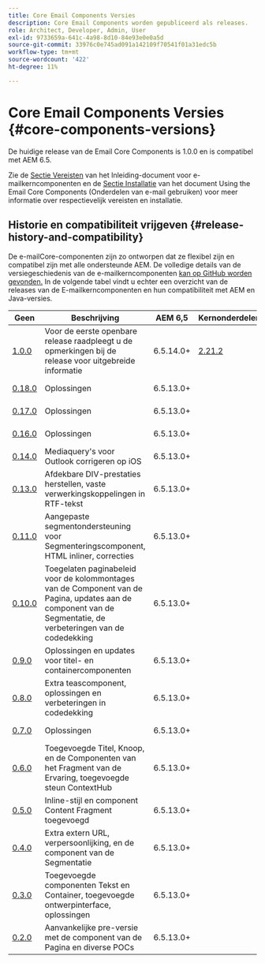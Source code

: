 ```yaml
---
title: Core Email Components Versies
description: Core Email Components worden gepubliceerd als releases.
role: Architect, Developer, Admin, User
exl-id: 9733659a-641c-4a98-8d10-84e93e0e0a5d
source-git-commit: 33976c0e745ad091a142109f70541f01a31edc5b
workflow-type: tm+mt
source-wordcount: '422'
ht-degree: 11%

---
```



# Core Email Components Versies {#core-components-versions}

De huidige release van de Email Core Components is 1.0.0 en is compatibel met AEM 6.5.

Zie de [Sectie Vereisten](/help/email/introduction.md#requirements) van het Inleiding-document voor e-mailkerncomponenten en de [Sectie Installatie](/help/email/using.md#installing-the-email-core-components) van het document Using the Email Core Components (Onderdelen van e-mail gebruiken) voor meer informatie over respectievelijk vereisten en installatie.

## Historie en compatibiliteit vrijgeven {#release-history-and-compatibility}

De e-mailCore-componenten zijn zo ontworpen dat ze flexibel zijn en compatibel zijn met alle ondersteunde AEM. De volledige details van de versiegeschiedenis van de e-mailkerncomponenten [kan op GitHub worden gevonden.](https://github.com/adobe/aem-core-email-components/releases) In de volgende tabel vindt u echter een overzicht van de releases van de E-mailkerncomponenten en hun compatibiliteit met AEM en Java-versies.

| Geen | Beschrijving | AEM 6,5 | Kernonderdelen | Java | Releasedatum |
|---|---|---|---|---|---|
| [1.0.0](https://github.com/adobe/aem-core-email-components/releases/tag/core.email.components.reactor-1.0.0) | Voor de eerste openbare release raadpleegt u de opmerkingen bij de release voor uitgebreide informatie | 6.5.14.0+ | [2.21.2](/help/versions.md) | 8, 11 | 29 november 2022 |
| [0.18.0](https://github.com/adobe/aem-core-email-components/releases/tag/v0.18.0) | Oplossingen | 6.5.13.0+ |  | 8, 11 | 30 september 2022 |
| [0.17.0](https://github.com/adobe/aem-core-email-components/releases/tag/v0.17.0) | Oplossingen | 6.5.13.0+ |  | 8, 11 | 27 september 2022 |
| [0.16.0](https://github.com/adobe/aem-core-email-components/releases/tag/v0.16.0) | Oplossingen | 6.5.13.0+ |  | 8, 11 | 14 september 2022 |
| [0.14.0](https://github.com/adobe/aem-core-email-components/releases/tag/v0.14.0) | Mediaquery&#39;s voor Outlook corrigeren op iOS | 6.5.13.0+ |  | 8, 11 | 8 augustus 2022 |
| [0.13.0](https://github.com/adobe/aem-core-email-components/releases/tag/v0.13.0) | Afdekbare DIV-prestaties herstellen, vaste verwerkingskoppelingen in RTF-tekst | 6.5.13.0+ |  | 8, 11 | 27 juli 2022 |
| [0.11.0](https://github.com/adobe/aem-core-email-components/releases/tag/v0.11.0) | Aangepaste segmentondersteuning voor Segmenteringscomponent, HTML inliner, correcties | 6.5.13.0+ |  | 8, 11 | 6 juli 2022 |
| [0.10.0](https://github.com/adobe/aem-core-email-components/releases/tag/v0.10.0) | Toegelaten paginabeleid voor de kolommontages van de Component van de Pagina, updates aan de component van de Segmentatie, de verbeteringen van de codedekking | 6.5.13.0+ |  | 8, 11 | 15 juni 2022 |
| [0.9.0](https://github.com/adobe/aem-core-email-components/releases/tag/v0.9.0) | Oplossingen en updates voor titel- en containercomponenten | 6.5.13.0+ |  | 8, 11 | 1 juni 2022 |
| [0.8.0](https://github.com/adobe/aem-core-email-components/releases/tag/v0.8.0) | Extra teascomponent, oplossingen en verbeteringen in codedekking | 6.5.13.0+ |  | 8, 11 | 19 mei 2022 |
| [0.7.0](https://github.com/adobe/aem-core-email-components/releases/tag/v0.7.0) | Oplossingen | 6.5.13.0+ |  | 8, 11 | 4 mei 2022 |
| [0.6.0](https://github.com/adobe/aem-core-email-components/releases/tag/v0.6.0) | Toegevoegde Titel, Knoop, en de Componenten van het Fragment van de Ervaring, toegevoegde steun ContextHub | 6.5.13.0+ |  | 8, 11 | 20 april 2022 |
| [0.5.0](https://github.com/adobe/aem-core-email-components/releases/tag/v0.5.0) | Inline-stijl en component Content Fragment toegevoegd | 6.5.13.0+ |  | 8, 11 | 7 april 2022 |
| [0.4.0](https://github.com/adobe/aem-core-email-components/releases/tag/v0.4.0) | Extra extern URL, verpersoonlijking, en de component van de Segmentatie | 6.5.13.0+ |  | 8, 11 | 23 maart 2022 |
| [0.3.0](https://github.com/adobe/aem-core-email-components/releases/tag/v0.3.0) | Toegevoegde componenten Tekst en Container, toegevoegde ontwerpinterface, oplossingen | 6.5.13.0+ |  | 8, 11 | 9 maart 2022 |
| [0.2.0](https://github.com/adobe/aem-core-email-components/releases/tag/v0.2.0) | Aanvankelijke pre-versie met de component van de Pagina en diverse POCs | 6.5.13.0+ |  | 8, 11 | 24 februari 2022 |
